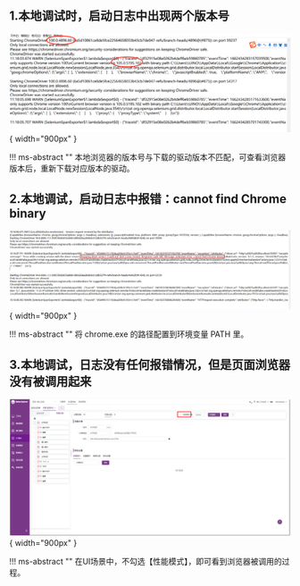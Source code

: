## 1.本地调试时，启动日志中出现两个版本号
![! UI测试-版本](../img/faq/UI测试本地调试版本不对.png){ width="900px" }

!!! ms-abstract ""
    本地浏览器的版本号与下载的驱动版本不匹配，可查看浏览器版本后，重新下载对应版本的驱动。

## 2.本地调试，启动日志中报错：cannot find Chrome binary
![! UI测试-版本](../img/faq/UI测试本地调试找不到浏览器.jpg){ width="900px" }

!!! ms-abstract ""
    将 chrome.exe 的路径配置到环境变量 PATH 里。

## 3.本地调试，日志没有任何报错情况，但是页面浏览器没有被调用起来
![! UI测试-版本](../img/faq/UI测试不勾选性能测试.png){ width="900px" }

!!! ms-abstract ""
    在UI场景中，不勾选【性能模式】，即可看到浏览器被调用的过程。
